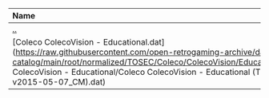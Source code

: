 |Name|Size|
|:---|---:|
|[..](../index.html)|DIR|
|[Coleco ColecoVision - Educational.dat](https://raw.githubusercontent.com/open-retrogaming-archive/dat-catalog/main/root/normalized/TOSEC/Coleco/ColecoVision/Educational/Coleco ColecoVision - Educational/Coleco ColecoVision - Educational (TOSEC-v2015-05-07_CM).dat)|11118|

